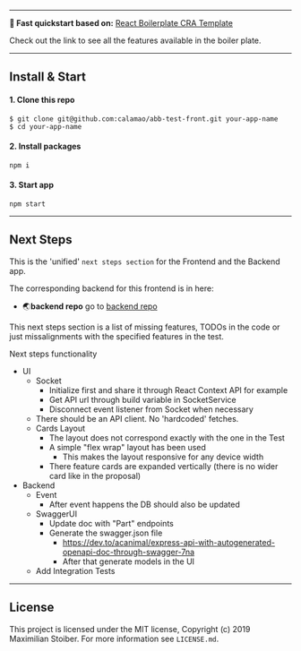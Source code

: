 
---

**🚀 Fast quickstart based on:** [React Boilerplate CRA Template](https://cansahin.gitbook.io/react-boilerplate-cra-template/quick-start)

Check out the link to see all the features available in the boiler plate.

---

## Install & Start

#### 1. Clone this repo

```
$ git clone git@github.com:calamao/abb-test-front.git your-app-name
$ cd your-app-name
```

#### 2. Install packages

```shell
npm i
```

#### 3. Start app

```shell
npm start
```

---

## Next Steps
This is the 'unified' `next steps section` for the Frontend and the Backend app.

The corresponding backend for this frontend is in here:
* 🌏**backend repo** go to [backend repo](https://github.com/calamao/abb-test-back)

This next steps section is a list of missing features, TODOs in the code or just missalignments with the specified features in the test.

Next steps functionality
* UI
  * Socket
  	* Initialize first and share it through React Context API for example
  	* Get API url through build variable in SocketService
    * Disconnect event listener from Socket when necessary
  * There should be an API client. No 'hardcoded' fetches.
  * Cards Layout
  	* The layout does not correspond exactly with the one in the Test
  	* A simple "flex wrap" layout has been used
  		* This makes the layout responsive for any device width
  	* There feature cards are expanded vertically (there is no wider card like in the proposal)
* Backend
  * Event
  	* After event happens the DB should also be updated
  * SwaggerUI
  	* Update doc with "Part" endpoints
  	* Generate the swagger.json file
  		* https://dev.to/acanimal/express-api-with-autogenerated-openapi-doc-through-swagger-7na
  		* After that generate models in the UI
  * Add Integration Tests




---

## License

This project is licensed under the MIT license, Copyright (c) 2019 Maximilian Stoiber.
For more information see `LICENSE.md`.
